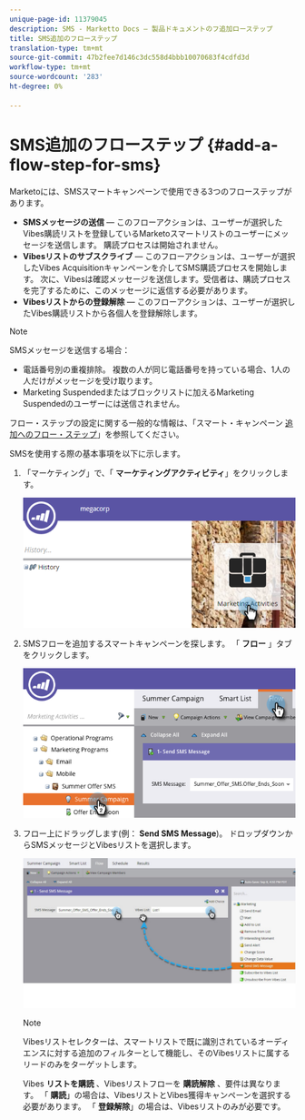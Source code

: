 ```yaml
---
unique-page-id: 11379045
description: SMS - Marketto Docs — 製品ドキュメントのフ追加ローステップ
title: SMS追加のフローステップ
translation-type: tm+mt
source-git-commit: 47b2fee7d146c3dc558d4bbb10070683f4cdfd3d
workflow-type: tm+mt
source-wordcount: '283'
ht-degree: 0%

---
```



# SMS追加のフローステップ {#add-a-flow-step-for-sms}

Marketoには、SMSスマートキャンペーンで使用できる3つのフローステップがあります。

* **SMSメッセージの送信** — このフローアクションは、ユーザーが選択したVibes購読リストを登録しているMarketoスマートリストのユーザーにメッセージを送信します。 購読プロセスは開始されません。
* **Vibesリストのサブスクライブ** — このフローアクションは、ユーザーが選択したVibes Acquisitionキャンペーンを介してSMS購読プロセスを開始します。 次に、Vibesは確認メッセージを送信します。受信者は、購読プロセスを完了するために、このメッセージに返信する必要があります。
* **Vibesリストからの登録解除** — このフローアクションは、ユーザーが選択したVibes購読リストから各個人を登録解除します。

>[!NOTE]
>
>SMSメッセージを送信する場合：
>
>* 電話番号別の重複排除。 複数の人が同じ電話番号を持っている場合、1人の人だけがメッセージを受け取ります。
>* Marketing Suspendedまたはブロックリストに加えるMarketing Suspendedのユーザーには送信されません。

>



フロー・ステップの設定に関する一般的な情報は、「スマート・キャンペーン [追加へのフロー・ステップ](../../../product-docs/core-marketo-concepts/smart-campaigns/flow-actions/add-a-flow-step-to-a-smart-campaign.md)」を参照してください。

SMSを使用する際の基本事項を以下に示します。

1. 「マーケティング」で、「 **マーケティングアクティビティ**」をクリックします。

   ![](assets/image2016-7-28-11-3a41-3a17.png)

1. SMSフローを追加するスマートキャンペーンを探します。 「 **フロー** 」タブをクリックします。

   ![](assets/image2016-7-28-11-3a43-3a41.png)

1. フロー上にドラッグします(例： **Send SMS Message**)。 ドロップダウンからSMSメッセージとVibesリストを選択します。

   ![](assets/send-sms-message-hands.jpg)

   >[!NOTE]
   >
   >Vibesリストセレクターは、スマートリストで既に識別されているオーディエンスに対する追加のフィルターとして機能し、そのVibesリストに属するリードのみをターゲットします。
   >
   >
   >Vibes **リストを購読** 、Vibesリストフローを **購読解除** 、要件は異なります。 「 **購読**」の場合は、VibesリストとVibes獲得キャンペーンを選択する必要があります。 「 **登録解除**」の場合は、Vibesリストのみが必要です。


